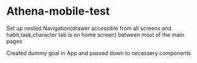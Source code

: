# Athena-mobile-test

Set up nested Navigation(drawer accessible from all screens and habit,task,character tab is on home screen) between most of the main pages

Created dummy goal in App and passed down to necessery components
